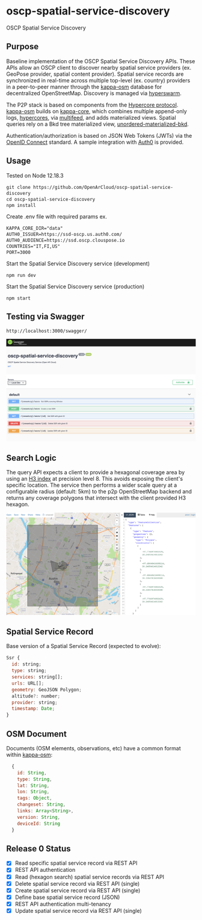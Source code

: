 # oscp-spatial-service-discovery
OSCP Spatial Service Discovery


## Purpose

Baseline implementation of the OSCP Spatial Service Discovery APIs. These APIs allow an OSCP client to discover nearby spatial service providers (ex. GeoPose provider, spatial content provider). Spatial service records are synchronized in real-time across multiple top-level (ex. country) providers in a peer-to-peer manner through the [kappa-osm](https://github.com/digidem/kappa-osm) database for decentralized OpenStreetMap. Discovery is managed via [hyperswarm](https://github.com/hyperswarm/hyperswarm).

The P2P stack is based on components from the [Hypercore protocol](https://hypercore-protocol.org/). [kappa-osm](https://github.com/digidem/kappa-osm) builds on [kappa-core](https://github.com/kappa-db/kappa-core), which combines multiple append-only logs, [hypercores](https://github.com/mafintosh/hypercore), via [multifeed](https://github.com/kappa-db/multifeed), and adds materialized views. Spatial queries rely on a Bkd tree materialized view, [unordered-materialized-bkd](https://github.com/digidem/unordered-materialized-bkd).

Authentication/authorization is based on JSON Web Tokens (JWTs) via the [OpenID Connect](https://openid.net/connect/) standard. A sample integration with [Auth0](https://auth0.com/) is provided.


## Usage


Tested on Node 12.18.3

```
git clone https://github.com/OpenArCloud/oscp-spatial-service-discovery
cd oscp-spatial-service-discovery
npm install
```

Create .env file with required params ex.

```
KAPPA_CORE_DIR="data"
AUTH0_ISSUER=https://ssd-oscp.us.auth0.com/
AUTH0_AUDIENCE=https://ssd.oscp.clouspose.io
COUNTRIES="IT,FI,US"
PORT=3000
```

Start the Spatial Service Discovery service (development)

```
npm run dev
```

Start the Spatial Service Discovery service (production)

```
npm start
```

## Testing via Swagger


```
http://localhost:3000/swagger/
```

![Swagger image](images/swagger.png?raw=true)


## Search Logic

The query API expects a client to provide a hexagonal coverage area by using an [H3 index](https://eng.uber.com/h3/) at precision level 8. This avoids exposing the client's specific location. The service then performs a wider scale query at a configurable radius (default: 5km) to the p2p OpenStreetMap backend and returns any coverage polygons that intersect with the client provided H3 hexagon.

![Search image](images/search.png?raw=true)


## Spatial Service Record

Base version of a Spatial Service Record (expected to evolve):

```js
Ssr {
  id: string;
  type: string;
  services: string[];
  urls: URL[];
  geometry: GeoJSON Polygon;
  altitude?: number;
  provider: string;
  timestamp: Date;
}
```


## OSM Document

Documents (OSM elements, observations, etc) have a common format within [kappa-osm](https://github.com/digidem/kappa-osm):

```js
  {
    id: String,
    type: String,
    lat: String,
    lon: String,
    tags: Object,
    changeset: String,
    links: Array<String>,
    version: String,
    deviceId: String
  }
```


## Release 0 Status

- [x] Read specific spatial service record via REST API 
- [x] REST API authentication
- [x] Read (hexagon search) spatial service records via REST API
- [x] Delete spatial service record via REST API (single)
- [x] Create spatial service record via REST API (single)
- [x] Define base spatial service record (JSON)
- [x] REST API authentication multi-tenancy
- [x] Update spatial service record via REST API (single)